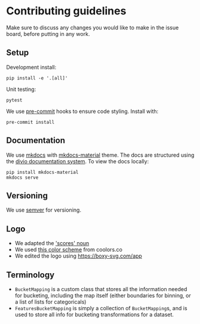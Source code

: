 # Contributing guidelines

Make sure to discuss any changes you would like to make in the issue board, before putting in any work.

## Setup

Development install:

```shell
pip install -e '.[all]'
```

Unit testing:

```shell
pytest
```

We use [pre-commit](https://pre-commit.com/) hooks to ensure code styling. Install with:

```shell
pre-commit install
```

## Documentation

We use [mkdocs](https://www.mkdocs.org) with [mkdocs-material](https://squidfunk.github.io/mkdocs-material/) theme. The docs are structured using the [divio documentation system](https://documentation.divio.com/). To view the docs locally:

```shell
pip install mkdocs-material
mkdocs serve
```

## Versioning

We use [semver](https://semver.org/) for versioning.

## Logo

- We adapted the ['scores' noun](https://thenounproject.com/search/?q=score&i=1929515)
- We used [this color scheme](https://coolors.co/d7263d-f46036-2e294e-1b998b-c5d86d) from coolors.co 
- We edited the logo using https://boxy-svg.com/app

## Terminology

- `BucketMapping` is a custom class that stores all the information needed for bucketing, including the map itself (either boundaries for binning, or a list of lists for categoricals)
- `FeaturesBucketMapping` is simply a collection of `BucketMapping`s, and is used to store all info for bucketing transformations for a dataset.

